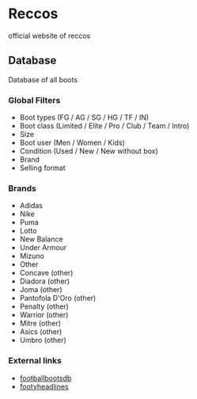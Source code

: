 # Reccos
official website of reccos

## Database
Database of all boots

### Global Filters
* Boot types (FG / AG / SG / HG / TF / IN)
* Boot class (Limited / Elite / Pro / Club / Team / Intro)
* Size
* Boot user (Men / Women / Kids)
* Condition (Used / New / New without box)
* Brand
* Selling format

### Brands
* Adidas
* Nike
* Puma
* Lotto
* New Balance
* Under Armour
* Mizuno
* Other
* Concave (other)
* Diadora (other)
* Joma (other)
* Pantofola D'Oro (other)
* Penalty (other)
* Warrior (other)
* Mitre (other)
* Asics (other)
* Umbro (other)

### External links
* [footballbootsdb](http://www.footballbootsdb.com/boot/)
* [footyheadlines](http://www.footyheadlines.com/)
